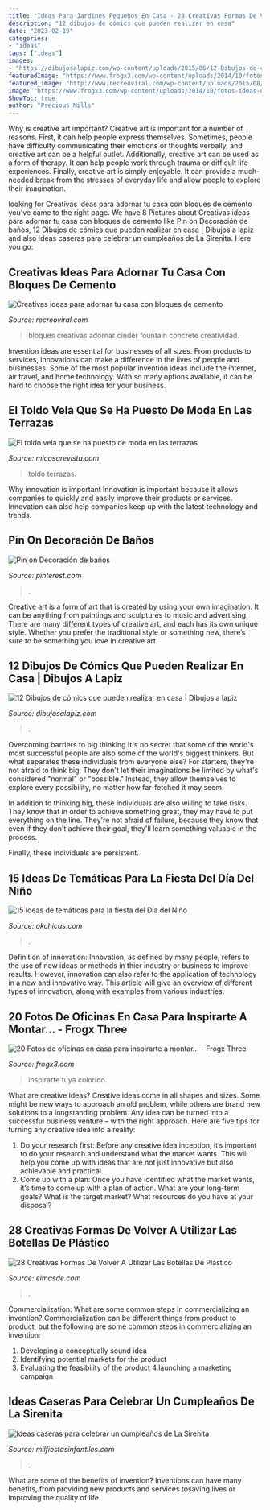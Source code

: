 ```yaml
---
title: "Ideas Para Jardines Pequeños En Casa - 28 Creativas Formas De Volver A Utilizar Las Botellas De Plástico"
description: "12 dibujos de cómics que pueden realizar en casa"
date: "2023-02-19"
categories:
- "ideas"
tags: ["ideas"]
images:
- "https://dibujosalapiz.com/wp-content/uploads/2015/06/12-Dibujos-de-cómics-que-pueden-realizar-en-casa-10.jpg"
featuredImage: "https://www.frogx3.com/wp-content/uploads/2014/10/fotos-ideas-oficinas-en-casa-18.jpg"
featured_image: "http://www.recreoviral.com/wp-content/uploads/2015/08/Cosas-creativas-hechas-con-bloques-de-cemento-17.jpg"
image: "https://www.frogx3.com/wp-content/uploads/2014/10/fotos-ideas-oficinas-en-casa-18.jpg"
ShowToc: true
author: "Precious Mills"
---
```



Why is creative art important?
Creative art is important for a number of reasons. First, it can help people express themselves. Sometimes, people have difficulty communicating their emotions or thoughts verbally, and creative art can be a helpful outlet. Additionally, creative art can be used as a form of therapy. It can help people work through trauma or difficult life experiences. Finally, creative art is simply enjoyable. It can provide a much-needed break from the stresses of everyday life and allow people to explore their imagination.

	

		
looking for Creativas ideas para adornar tu casa con bloques de cemento you've came to the right page. We have 8 Pictures about Creativas ideas para adornar tu casa con bloques de cemento like Pin on Decoración de baños, 12 Dibujos de cómics que pueden realizar en casa | Dibujos a lapiz and also Ideas caseras para celebrar un cumpleaños de La Sirenita. Here you go:
		
    
## Creativas Ideas Para Adornar Tu Casa Con Bloques De Cemento

<img loading=lazy src="http://www.recreoviral.com/wp-content/uploads/2015/08/Cosas-creativas-hechas-con-bloques-de-cemento-17.jpg" onerror="this.onerror=null;this.src='https://tse2.mm.bing.net/th?id=OIP.CK07_6M36Hfs4OHw1G_aEgAAAA&amp;pid=15.1';" alt="Creativas ideas para adornar tu casa con bloques de cemento">

_Source: recreoviral.com_

>bloques creativas adornar cinder fountain concrete creatividad. 

	

Invention ideas are essential for businesses of all sizes. From products to services, innovations can make a difference in the lives of people and businesses. Some of the most popular invention ideas include the internet, air travel, and home technology. With so many options available, it can be hard to choose the right idea for your business.

    
## El Toldo Vela Que Se Ha Puesto De Moda En Las Terrazas

<img loading=lazy src="https://hips.hearstapps.com/hmg-prod.s3.amazonaws.com/images/toldo-vela-luces-led-lidl-1623919902.jpg?resize=980:*" onerror="this.onerror=null;this.src='https://tse2.mm.bing.net/th?id=OIP.qEBMzhdcGpuIlz1CMWUdDQHaGF&amp;pid=15.1';" alt="El toldo vela que se ha puesto de moda en las terrazas">

_Source: micasarevista.com_

>toldo terrazas. 

	

Why innovation is important
Innovation is important because it allows companies to quickly and easily improve their products or services. Innovation can also help companies keep up with the latest technology and trends.

    
## Pin On Decoración De Baños

<img loading=lazy src="https://i.pinimg.com/736x/3d/0a/f6/3d0af668fa829b9d56a3d79d1813a327.jpg" onerror="this.onerror=null;this.src='https://tse4.mm.bing.net/th?id=OIP.DAHFKIIz6V1LwsOdgAp_nwHaJ4&amp;pid=15.1';" alt="Pin on Decoración de baños">

_Source: pinterest.com_

>. 

	

Creative art is a form of art that is created by using your own imagination. It can be anything from paintings and sculptures to music and advertising. There are many different types of creative art, and each has its own unique style. Whether you prefer the traditional style or something new, there’s sure to be something you love in creative art.

    
## 12 Dibujos De Cómics Que Pueden Realizar En Casa | Dibujos A Lapiz

<img loading=lazy src="https://dibujosalapiz.com/wp-content/uploads/2015/06/12-Dibujos-de-cómics-que-pueden-realizar-en-casa-10.jpg" onerror="this.onerror=null;this.src='https://tse4.mm.bing.net/th?id=OIP.Mp1UVCHS9cT4RZ-JqqsCWgHaK5&amp;pid=15.1';" alt="12 Dibujos de cómics que pueden realizar en casa | Dibujos a lapiz">

_Source: dibujosalapiz.com_

>. 

	

Overcoming barriers to big thinking
It's no secret that some of the world's most successful people are also some of the world's biggest thinkers. But what separates these individuals from everyone else?
For starters, they're not afraid to think big. They don't let their imaginations be limited by what's considered "normal" or "possible." Instead, they allow themselves to explore every possibility, no matter how far-fetched it may seem.

In addition to thinking big, these individuals are also willing to take risks. They know that in order to achieve something great, they may have to put everything on the line. They're not afraid of failure, because they know that even if they don't achieve their goal, they'll learn something valuable in the process.

 Finally, these individuals are persistent.

    
## 15 Ideas De Temáticas Para La Fiesta Del Día Del Niño

<img loading=lazy src="https://www.okchicas.com/wp-content/uploads/2020/04/Temáticas-de-decoración-el-día-del-niño-28-400x535.jpg" onerror="this.onerror=null;this.src='https://tse2.mm.bing.net/th?id=OIP.LEyt4FKl7Lg3ftzD3d5TaQAAAA&amp;pid=15.1';" alt="15 Ideas de temáticas para la fiesta del Día del Niño">

_Source: okchicas.com_

>. 

	

Definition of innovation:
Innovation, as defined by many people, refers to the use of new ideas or methods in thier industry or business to improve results. However, innovation can also refer to the application of technology in a new and innovative way. This article will give an overview of different types of innovation, along with examples from various industries.

    
## 20 Fotos De Oficinas En Casa Para Inspirarte A Montar... - Frogx Three

<img loading=lazy src="https://www.frogx3.com/wp-content/uploads/2014/10/fotos-ideas-oficinas-en-casa-18.jpg" onerror="this.onerror=null;this.src='https://tse3.mm.bing.net/th?id=OIP.rcgZAgEozM5ejJwem2jgCAHaKF&amp;pid=15.1';" alt="20 Fotos de oficinas en casa para inspirarte a montar... - Frogx Three">

_Source: frogx3.com_

>inspirarte tuya colorido. 

	

What are creative ideas?
Creative ideas come in all shapes and sizes. Some might be new ways to approach an old problem, while others are brand new solutions to a longstanding problem. Any idea can be turned into a successful business venture – with the right approach. Here are five tips for turning any creative idea into a reality: 
1. Do your research first: Before any creative idea inception, it’s important to do your research and understand what the market wants. This will help you come up with ideas that are not just innovative but also achievable and practical. 
2. Come up with a plan: Once you have identified what the market wants, it’s time to come up with a plan of action. What are your long-term goals? What is the target market? What resources do you have at your disposal?

    
## 28 Creativas Formas De Volver A Utilizar Las Botellas De Plástico

<img loading=lazy src="http://elmasde.com/wp-content/uploads/2015/09/23-Creativas-Formas-De-Volver-A-Utilizar-Las-Botellas-De-Plástico11.jpg" onerror="this.onerror=null;this.src='https://tse1.mm.bing.net/th?id=OIP.WyV9gm4Ozpy5Ae9iQnprqQHaJ1&amp;pid=15.1';" alt="28 Creativas Formas De Volver A Utilizar Las Botellas De Plástico">

_Source: elmasde.com_

>. 

	

Commercialization: What are some common steps in commercializing an invention?
Commercialization can be different things from product to product, but the following are some common steps in commercializing an invention:
1. Developing a conceptually sound idea 
2. Identifying potential markets for the product 
3. Evaluating the feasibility of the product 
4.launching a marketing campaign 

    
## Ideas Caseras Para Celebrar Un Cumpleaños De La Sirenita

<img loading=lazy src="https://mm.milfiestasinfantiles.com/uploads/ideas-fiestas-infantiles/cumpleanos-la-sirenita-casero.jpg" onerror="this.onerror=null;this.src='https://tse3.mm.bing.net/th?id=OIP.5x5uh01nqNnCRa7EkXFlrAHaKY&amp;pid=15.1';" alt="Ideas caseras para celebrar un cumpleaños de La Sirenita">

_Source: milfiestasinfantiles.com_

>. 

	

What are some of the benefits of invention?
Inventions can have many benefits, from providing new products and services tosaving lives or improving the quality of life.

